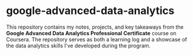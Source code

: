 # google-advanced-data-analytics
This repository contains my notes, projects, and key takeaways from the **Google Advanced Data Analytics Professional Certificate** course on Coursera. The repository serves as both a learning log and a showcase of the data analytics skills I've developed during the program.
